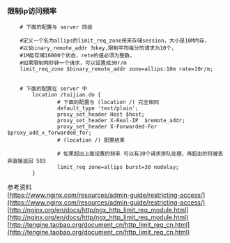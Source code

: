 ### 限制ip访问频率

```
    # 下面的配置与 server 同级

    #定义一个名为allips的limit_req_zone用来存储session，大小是10M内存，
    #以$binary_remote_addr 为key,限制平均每分的请求为10个，
    #1M能存储16000个状态，rete的值必须为整数，
    #如果限制两秒钟一个请求，可以设置成30r/m
    limit_req_zone $binary_remote_addr zone=allips:10m rate=10r/m;


    # 下面的配置在 server 中
        location /tuijian.do {
                # 下面的配置与 (location /) 完全相同
                default_type 'text/plain';
                proxy_set_header Host $host;
                proxy_set_header X-Real-IP  $remote_addr;
                proxy_set_header X-Forwarded-For $proxy_add_x_forwarded_for;
                # (location /) 配置结束

                # 如果超出上面设置的频率 可以有30个请求排队处理，再超出的将被丢弃直接返回 503
                limit_req zone=allips burst=30 nodelay;
        }

```
参考资料  
[https://www.nginx.com/resources/admin-guide/restricting-access/](https://www.nginx.com/resources/admin-guide/restricting-access/)  
[http://nginx.org/en/docs/http/ngx_http_limit_req_module.html](http://nginx.org/en/docs/http/ngx_http_limit_req_module.html)  
[http://tengine.taobao.org/document_cn/http_limit_req_cn.html](http://tengine.taobao.org/document_cn/http_limit_req_cn.html)
